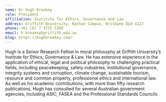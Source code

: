 ```yaml
---
name: Dr Hugh Breakey
role: President
affiliation: Institute for Ethics, Governance and Law
address: Griffith University, Nathan Campus, Brisbane QLD 4122  
phone: +61 (0) 7 3735 5189  
email: h.breakey@griffith.edu.au
blog: https://hughbreakey.com/
---
```

Hugh is a Senior Research Fellow in moral philosophy at Griffith University’s Institute for Ethics, Governance & Law. He has extensive experience in the application of ethical, legal and political philosophy to challenging practical fields, including peacekeeping, safety industries, institutional governance, integrity systems and corruption, climate change, sustainable tourism, resource and common property, professional ethics and international law. As well as his academic contributions, with more than fifty research publications, Hugh has consulted for several Australian government agencies, including ASIC, FASEA and the Professional Standards Councils.
